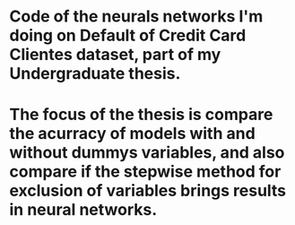 # Code of the neurals networks I'm doing on Default of Credit Card Clientes dataset, part of my Undergraduate thesis.
# The focus of the thesis is compare the acurracy of models with and without dummys variables, and also compare if the stepwise method for exclusion of variables brings results in neural networks.

